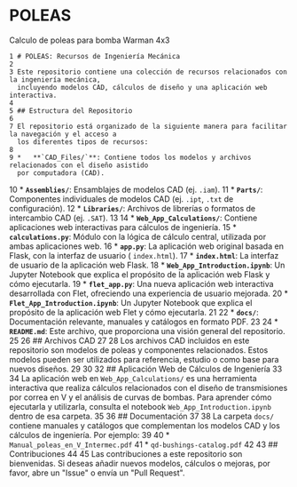 # POLEAS
Calculo de poleas para bomba Warman 4x3

    1 # POLEAS: Recursos de Ingeniería Mecánica
    2
    3 Este repositorio contiene una colección de recursos relacionados con la ingeniería mecánica,
      incluyendo modelos CAD, cálculos de diseño y una aplicación web interactiva.
    4
    5 ## Estructura del Repositorio
    6
    7 El repositorio está organizado de la siguiente manera para facilitar la navegación y el acceso a
      los diferentes tipos de recursos:
    8
    9 *   **`CAD_Files/`**: Contiene todos los modelos y archivos relacionados con el diseño asistido
      por computadora (CAD).
   10     *   **`Assemblies/`**: Ensamblajes de modelos CAD (ej. `.iam`).
   11     *   **`Parts/`**: Componentes individuales de modelos CAD (ej. `.ipt`, `.txt` de
      configuración).
   12     *   **`Libraries/`**: Archivos de librerías o formatos de intercambio CAD (ej. `.SAT`).
   13
   14 *   **`Web_App_Calculations/`**: Contiene aplicaciones web interactivas para cálculos de
      ingeniería.
   15     *   **`calculations.py`**: Módulo con la lógica de cálculo central, utilizada por ambas
      aplicaciones web.
   16     *   **`app.py`**: La aplicación web original basada en Flask, con la interfaz de usuario (
      `index.html`).
   17     *   **`index.html`**: La interfaz de usuario de la aplicación web Flask.
   18     *   **`Web_App_Introduction.ipynb`**: Un Jupyter Notebook que explica el propósito de la
      aplicación web Flask y cómo ejecutarla.
   19     *   **`flet_app.py`**: Una nueva aplicación web interactiva desarrollada con Flet,
      ofreciendo una experiencia de usuario mejorada.
   20     *   **`Flet_App_Introduction.ipynb`**: Un Jupyter Notebook que explica el propósito de la
      aplicación web Flet y cómo ejecutarla.
   21
   22 *   **`docs/`**: Documentación relevante, manuales y catálogos en formato PDF.
   23
   24 *   **`README.md`**: Este archivo, que proporciona una visión general del repositorio.
   25
   26 ## Archivos CAD
   27
   28 Los archivos CAD incluidos en este repositorio son modelos de poleas y componentes relacionados.
      Estos modelos pueden ser utilizados para referencia, estudio o como base para nuevos diseños.
   29
   30 
   32 ## Aplicación Web de Cálculos de Ingeniería
   33
   34 La aplicación web en `Web_App_Calculations/` es una herramienta interactiva que realiza cálculos
      relacionados con el diseño de transmisiones por correa en V y el análisis de curvas de bombas.
      Para aprender cómo ejecutarla y utilizarla, consulta el notebook `Web_App_Introduction.ipynb`
      dentro de esa carpeta.
   35
   36 ## Documentación
   37
   38 La carpeta `docs/` contiene manuales y catálogos que complementan los modelos CAD y los cálculos
      de ingeniería. Por ejemplo:
   39
   40 *   `Manual_poleas_en_V_Intermec.pdf`
   41 *   `qd-bushings-catalog.pdf`
   42
   43 ## Contribuciones
   44
   45 Las contribuciones a este repositorio son bienvenidas. Si deseas añadir nuevos modelos, cálculos
      o mejoras, por favor, abre un "Issue" o envía un "Pull Request".
